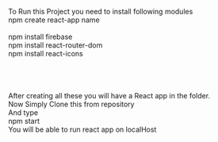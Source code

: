 To Run this Project you need to install following modules
<br>
npm create react-app name    
<br>
npm install firebase
<br>
npm install react-router-dom
<br>
npm install react-icons
<br>
<br>
<br>
<br>
<br>
After creating all these you will have a React app in the folder.
<br>
Now Simply Clone this from repository
<br>
And type 
<br>
npm start
<br>
You will be able to run react app on localHost
